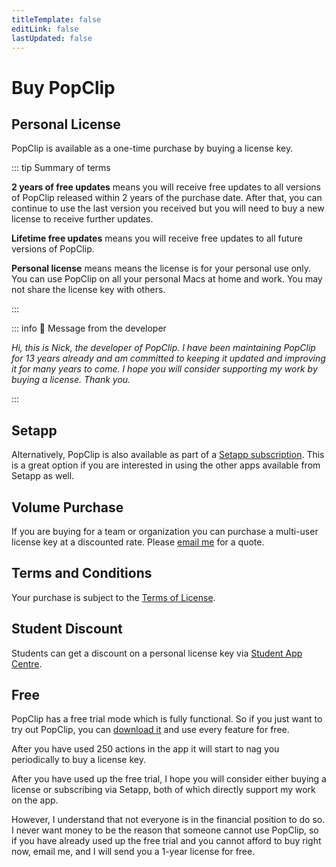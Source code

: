 ```yaml
---
titleTemplate: false
editLink: false
lastUpdated: false
---
```


<script setup>
import Buy from '/src/Buy.vue'
import Setapp from '/src/Setapp.vue'
import { AppstoreIcon } from 'vue3-simple-icons'
</script>

# Buy PopClip

## Personal License

PopClip is available as a one-time purchase by buying a license key.

<Buy />

::: tip Summary of terms

**2 years of free updates** means you will receive free updates to all versions of
PopClip released within 2 years of the purchase date. After that, you can
continue to use the last version you received but you will need to buy a
new license to receive further updates.

**Lifetime free updates** means you will receive free updates to all future versions
of PopClip.

**Personal license** means means the license is for your personal use only. You
can use PopClip on all your personal Macs at home and work. You may not share
the license key with others.

:::

::: info 📝 Message from the developer

_Hi, this is Nick, the developer of PopClip. I have been maintaining PopClip for
13 years already and am committed to keeping it updated and improving it for
many years to come. I hope you will consider supporting my work by buying a
license. Thank you._

:::

<!-- ::: info <AppstoreIcon style="fill: var(--vp-c-text-1); display: inline-block; height:16px; vertical-align: middle; margin:  0 -4px 0 -3px;" />&nbsp;PopClip has left the Mac App Store

As of 20th March 2024, PopClip is no longer distributed on the Mac App Store. I explained the reasons in a [forum post](https://forum.popclip.app/t/popclip-is-leaving-the-mac-app-store/2188).

Existing Mac App Store customers may [migrate for free to the Standalone edition](https://www.popclip.app/kb/mas) to continue receiving updates.

::: -->

## Setapp

Alternatively, PopClip is also available as part of a
[Setapp subscription](https://go.setapp.com/stp304?refAppId=159&refVendorId=92).
This is a great option if you are interested in using the other apps available
from Setapp as well.

<Setapp />

## Volume Purchase

If you are buying for a team or organization you can purchase a multi-user
license key at a discounted rate. Please [email me](/support) for a quote.

## Terms and Conditions

Your purchase is subject to the [Terms of License](/terms).

## Student Discount

Students can get a discount on a personal license key via
[Student App Centre](https://studentappcentre.com/app/popclip).

## Free

PopClip has a free trial mode which is fully functional. So if you just want to
try out PopClip, you can [download it](/download) and use every feature for
free.

After you have used 250 actions in the app it will start to nag you periodically
to buy a license key.

After you have used up the free trial, I hope you will consider either buying a license or subscribing via Setapp, both of which directly support my work on the app.

However, I understand that not everyone is in the financial position to do so. I never want money to be the reason that someone cannot use PopClip, so if you have already used up the free trial and you cannot afford to buy right now, email me, and I will send you a 1-year license for free.
